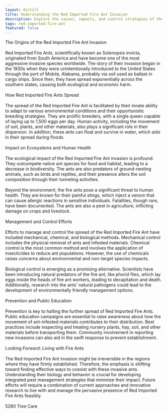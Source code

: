 ```yaml
---
layout: distill
title: Understanding the Red Imported Fire Ant Invasion
description: Explore the causes, impacts, and control strategies of the pervasive red imported fire ant invasion.
tags: red-imported-fire-ant
featured: false
---
```


The Origins of the Red Imported Fire Ant Invasion<br /><br />Red Imported Fire Ants, scientifically known as Solenopsis invicta, originated from South America and have become one of the most aggressive invasive species worldwide. The story of their invasion began in the 1930s when they were unintentionally introduced to the United States through the port of Mobile, Alabama, probably via soil used as ballast in cargo ships. Since then, they have spread exponentially across the southern states, causing both ecological and economic harm.<br /><br />How Red Imported Fire Ants Spread<br /><br />The spread of the Red Imported Fire Ant is facilitated by their innate ability to adapt to various environmental conditions and their opportunistic breeding strategies. They are prolific breeders, with a single queen capable of laying up to 1,500 eggs per day. Human activity, including the movement of soil, plants, and other materials, also plays a significant role in their dispersion. In addition, these ants can float and survive in water, which aids in their spread during floods.<br /><br />Impact on Ecosystems and Human Health<br /><br />The ecological impact of the Red Imported Fire Ant invasion is profound. They outcompete native ant species for food and habitat, leading to a decrease in biodiversity. The ants are also predators of ground-nesting animals, such as birds and reptiles, and their presence alters the soil composition through their tunneling activities.<br /><br />Beyond the environment, the fire ants pose a significant threat to human health. They are known for their painful stings, which inject a venom that can cause allergic reactions in sensitive individuals. Fatalities, though rare, have been documented. The ants are also a pest in agriculture, inflicting damage on crops and livestock.<br /><br />Management and Control Efforts<br /><br />Efforts to manage and control the spread of the Red Imported Fire Ant have included mechanical, chemical, and biological methods. Mechanical control includes the physical removal of ants and infested materials. Chemical control is the most common method and involves the application of insecticides to reduce ant populations. However, the use of chemicals raises concerns about environmental and non-target species impacts.<br /><br />Biological control is emerging as a promising alternative. Scientists have been introducing natural predators of the fire ant, like phorid flies, which lay eggs inside the heads of fire ant workers, leading to decapitation and death. Additionally, research into the ants' natural pathogens could lead to the development of environmentally friendly management options.<br /><br />Prevention and Public Education<br /><br />Prevention is key to halting the further spread of Red Imported Fire Ants. Public education campaigns are essential to raise awareness about how the movement of ant-infested materials contributes to their distribution. Best practices include inspecting and treating nursery plants, hay, soil, and other materials before transporting them. Community involvement in reporting new invasions can also aid in the swift response to prevent establishment.<br /><br />Looking Forward: Living with Fire Ants<br /><br />The Red Imported Fire Ant invasion might be irreversible in the regions where they have firmly established. Therefore, the emphasis is shifting toward finding effective ways to coexist with these invasive ants. Understanding their biology and behavior is crucial for developing integrated pest management strategies that minimize their impact. Future efforts will require a combination of current approaches and innovative research to live with and manage the pervasive presence of Red Imported Fire Ants feasibly.<br /><br />5280 Tree Care
